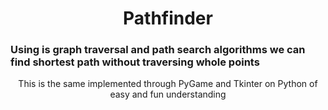 <h1>
	<center>Pathfinder</center>
</h1>
<h3>Using is graph traversal and path search algorithms we can find shortest path without traversing whole points</h3>
<center>
	This is the same implemented through PyGame and Tkinter on Python of easy and fun understanding
</center>
